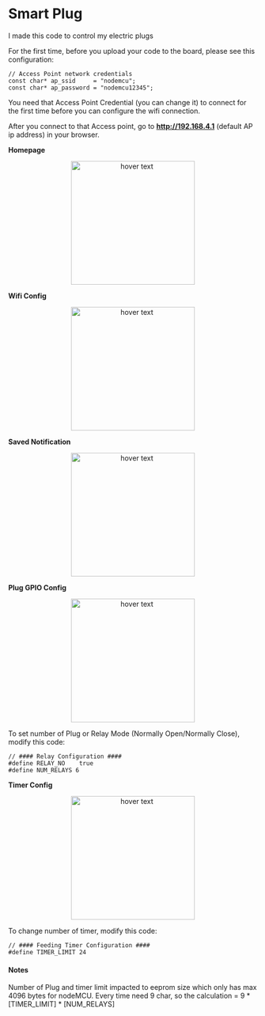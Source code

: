 # Smart Plug

I made this code to control my electric plugs


For the first time, before you upload your code to the board, please see this configuration:

```
// Access Point network credentials
const char* ap_ssid     = "nodemcu";
const char* ap_password = "nodemcu12345";
```

You need that Access Point Credential (you can change it) to connect for the first time before you can configure the wifi connection. 

After you connect to that Access point, go to **http://192.168.4.1** (default AP ip address) in your browser.

**Homepage**
<p align="center">
  <img src="https://raw.githubusercontent.com/ariyanki/nodemcu-iot/master/Docs/image/smart_plug/home.png" width="250" title="hover text">
</p>


**Wifi Config**
<p align="center">
  <img src="https://raw.githubusercontent.com/ariyanki/nodemcu-iot/master/Docs/image/smart_plug/wifi-config.png" width="250" title="hover text">
</p>

**Saved Notification**
<p align="center">
  <img src="https://raw.githubusercontent.com/ariyanki/nodemcu-iot/master/Docs/image/smart_plug/saved-notif.png" width="250" title="hover text">
</p>

**Plug GPIO Config**
<p align="center">
  <img src="https://raw.githubusercontent.com/ariyanki/nodemcu-iot/master/Docs/image/smart_plug/plug-config.png" width="250" title="hover text">
</p>
To set number of Plug or Relay Mode (Normally Open/Normally Close), modify this code:

```
// #### Relay Configuration ####
#define RELAY_NO    true
#define NUM_RELAYS 6
```

**Timer Config**
<p align="center">
  <img src="https://raw.githubusercontent.com/ariyanki/nodemcu-iot/master/Docs/image/smart_plug/timer-config.png" width="250" title="hover text">
</p>

To change number of timer, modify this code:
```
// #### Feeding Timer Configuration ####
#define TIMER_LIMIT 24
```

#### Notes ####
Number of Plug and timer limit impacted to eeprom size which only has max 4096 bytes for nodeMCU. Every time need 9 char, so the calculation = 9 * [TIMER_LIMIT] * [NUM_RELAYS]

